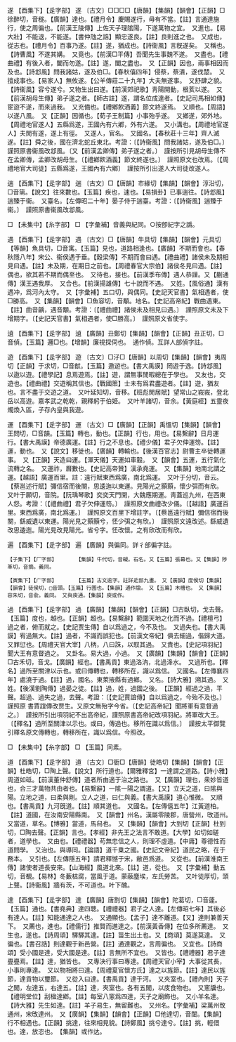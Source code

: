 <!-- { "loadSidebar": true } -->
遂	【酉集下】【辵字部】	遂	〔古文〕□□□□【唐韻】【集韻】【韻會】【正韻】□徐醉切，音穟。【廣韻】達也。【禮月令】慶賜遂行，毋有不當。【註】言通達施行，使之周徧也。【前漢王陵傳】上佐天子理隂陽，下遂萬物之宜。　又進也。【易大壯】不能退，不能遂。【書仲虺之誥】顯忠遂良。【註】良則進之也。　又成也，從志也。【禮月令】百事乃遂。【註】遂，猶成也。【詩衞風】言旣遂矣。　又稱也。【詩曹風】不遂其媾。　又竟也。【前漢□平傳】吾聞先生事魏不遂。　又盡也。【禮曲禮】有後入者，闔而勿遂。【註】遂，闔之盡也。　又【正韻】因也，兩事相因而及也。【詩邶風】問我諸姑，遂及伯□。【春秋僖四年】侵蔡，蔡潰，遂伐楚。　又擅成事也。【易家人】無攸遂。【公羊傳莊二十九年】大夫無遂事。　又舒肆之貌。【詩衞風】容兮遂兮。又物生出曰遂。【前漢郊祀歌】靑陽開動，根荄以遂。　又【前漢胡母生傳】弟子遂之者。【師古註】遂，謂名位成達者。【史記司馬相如傳】宦遊不遂，而來過我。　又充備也。【禮鄕飮酒義】節文終遂焉。　又順也。【周語】以遂八風。　又【正韻】因循也。【荀子王制篇】小事殆乎遂。　又鄕遂，郊外地。【周禮地官遂人】五縣爲遂，王國內有六鄕，外有六遂。　又小溝也。【周禮地官遂人】夫閒有遂，遂上有徑。　又遂人，官名。　又國名。【春秋莊十三年】齊人滅遂。【註】舜之後，國在濟北蛇丘東北。考證：〔【詩衞風】問我諸姑，遂及伯□。〕　謹照原書衞風改邶風。〔又【前漢孟卿傳】弟子遂之者。〕　謹按所引見胡母生傳不在孟卿傳，孟卿改胡母生。〔【禮鄕飮酒義】節文終遂也。〕　謹照原文也改焉。〔【周禮地官大司徒】五縣爲遂，王國內有六鄕〕　謹按所引出遂人大司徒改遂人。 

遄	【酉集下】【辵字部】	遄	〔古文〕□【唐韻】市緣切【集韻】【韻會】淳沿切，□音篅。【說文】往來數也。【玉篇】疾也，速也。【易損卦】已事遄往。【詩邶風】遄臻于衞。　又臺名。【左傳昭二十年】晏子侍于遄臺。考證：〔【詩衞風】遄臻于衞。〕　謹照原書衞風改邶風。 

□	【未集中】【糸字部】	□	【字彙補】音義與紀同。○按卽紀字之譌。

遇	【酉集下】【辵字部】	遇	〔古文〕□【唐韻】牛具切【集韻】【韻會】元具切【等韻】魚具切，□音寓。【玉篇】見也，道路相逢也。【廣韻】不期而會也。【春秋隱八年】宋公、衞侯遇于垂。【穀梁傳】不期而會曰遇。【禮曲禮】諸侯未及期相見曰遇。【註】未及期，在期日之前也。【周禮春官大宗伯】諸侯冬見曰遇。【註】偶也，欲其若不期而偶至也。　又待也，接也。【前漢季布傳】遇人恭謹。又【蒯通傳】漢王遇我厚。　又合也。【前漢揚雄傳】七十說而不遇。　又姓。【風俗通】漢有遇冲，爲河內太守。　又【字彙補】五口切，與偶同。【史記天官書】氣相遇者，使□勝高。　又【集韻】【韻會】□魚容切，音顒。地名。【史記高帝紀】戰曲遇東。【註】曲音齲，遇音顒。考證：〔【禮曲禮】諸侯未及相見曰遇。〕　謹照原文未及下增期字。〔【史記天官書】氣相遇者，使□勝高。〕　謹照原文省使字。 

遉	【酉集下】【辵字部】	遉	【廣韻】丑鄭切【集韻】【韻會】【正韻】丑正切，□音偵。【玉篇】邏□也。【增韻】廉視探伺也。　通作偵。互詳人部偵字註。

遊	【酉集下】【辵字部】	遊	〔古文〕□汓□【唐韻】以周切【集韻】【韻會】夷周切【正韻】于求切，□音猷。【玉篇】遨遊也。【書大禹謨】罔遊于逸。【詩邶風】以遨以遊。【禮學記】息焉遊焉。【註】遊，謂無事閒暇總在于學也。　又友也，交遊也。【禮曲禮】交遊稱其信也。【戰國策】士未有爲君盡遊者。【註】遊，猶友也。言不盡于交遊之道。　又叶延知切，音移。【班彪閒居賦】望常山之峩峩，登北岳以高遊。嘉孝武之乾乾，親釋躬于伯姫。　又叶羊諸切，音余。【黃庭經】五靈夜燭煥入區，子存內皇與我遊。

運	【酉集下】【辵字部】	運	〔古文〕□【廣韻】【正韻】禹慍切【集韻】【韻會】王問切，□音韻。【玉篇】轉也，動也。【正韻】行也，用也。【易繫辭】日月運行。【書大禹謨】帝德廣運。【註】行之不息也。【禮少儀】君子欠伸運笏。【註】運，動也。　又【說文】移徙也。【廣韻】轉輸也。【後漢百官志】尉曹主卒徒轉運事。　又【正韻】天造曰運。【渾天儀】天運如車轂。　又【韻會】五運，五行氣化流轉之名。　又運祚，曆數也。【史記高帝贊】漢承堯運。　又【集韻】地南北謂之運。【越語】廣運百里。註：遠行賦東西爲廣，南北爲運。　又叶于分切，音云。【蔡邕述行賦】彌信宿而後闋，思逶迤以東運。見陽光之顥顥，懷少弭而有欣。　又叶于願切，音院。【阮瑀琴歌】奕奕天門開，大魏應期運。靑蓋巡九州，在西東人怨。考證：〔【禮曲禮】君子欠伸運笏。〕　謹照原文曲禮改少儀。〔【越語】廣運百里。東西爲廣，南北爲運。〕　謹照原文百里下增註字。〔【蔡邕遠行賦】彌信宿而後闋，繇威遺以東運。陽光見之顥顥兮，怌少弭之有欣。〕　謹照原文遠改述。繇威遺改思逶迤。陽光見改見陽光。省兮字。怌改懷。之有欣改而有欣。 

遍	【酉集下】【辵字部】	遍	【廣韻】與徧同。詳彳部徧字註。

	【子集下】【厂字部】		【集韻】牛代切，音礙。石名。又【玉篇】張幕也。又【集韻】陟革切，音摘。義同。

	【寅集下】【广字部】		【玉篇】古文逾字。註詳辵部九畫。　又【廣韻】度侯切【集韻】【韻會】徒侯切，□音頭。【玉篇】行圊也。【集韻】通作牏。　又【玉篇】木槽也。　又【集韻】容朱切，音兪。義同。　又與庾通。【集韻】庾或作。

過	【酉集下】【辵字部】	過	【廣韻】【集韻】【韻會】【正韻】□古臥切，戈去聲。【玉篇】度也，越也。【正韻】超也。【易繫辭】範圍天地之化而不過。【禮檀弓】過之者，俯而就之。【史記贾生傳】自以爲過之，今不及也。　又過失也。【書大禹謨】宥過無大。【註】過者，不識而誤犯也。【前漢文帝紀】俱去細過，偕歸大道。　又罪愆也。【周禮天官大宰】八柄，八曰誅，以馭其過。　又責也。【史記項羽紀】聞大王有意督過之。　又卦名。易大過，小過。　又【廣韻】【集韻】【韻會】【正韻】□古禾切，音戈。【廣韻】經也。【書禹貢】東過洛汭，北過洚水。　又過所也。【釋名】過所至關津以示也。或曰傳轉也，轉移所在，識以爲信。　又國名。【左傳襄四年】處澆于過。【註】過，國名。東萊掖縣有過鄕。　又名。【詩大雅】溯其過。　又姓。【後漢劉陶傳】過晏之徒。【註】過，姓，過國之後。　【正韻】經過之過，平聲。超過、過失之過，去聲。考證：〔【史記賈誼傳】自以爲過之，今殆不及也。〕　謹照原 書賈誼傳改贾生。又原文無殆字今省。〔【史記高帝紀】聞將軍有意督過之。〕　謹按所引出項羽紀不出高帝紀，謹照原書高帝紀改項羽紀。將軍改大王。〔【釋名】過所至關津以示也。或曰，傳過也。移所在識以爲信。〕　謹按太平御覽引釋名原文傳轉也，轉移所在，識以爲信。今照改。 

□	【未集中】【糸字部】	□	【玉篇】同素。

道	【酉集下】【辵字部】	道	〔古文〕□衟□【唐韻】徒皓切【集韻】【韻會】【正韻】杜皓切，□陶上聲。【說文】所行道也。【爾雅釋宮】一達謂之道路。【詩小雅】周道如砥。【前漢董仲舒傳】道者所由適于治之路也。　又【廣韻】理也，衆妙皆道也，合三才萬物共由者也。【易繫辭】一隂一陽之謂道。【又】立天之道，曰隂與陽。立地之道，曰柔與剛。立人之道，曰仁與義。【書大禹謨】道心惟微。　又順也。【書禹貢】九河旣道。【註】順其道也。　又國名。【左傳僖五年】江黃道柏。【註】道國，在汝南安陽縣南。　又【韻會】州名。漢屬零陵郡，唐營州，攺道州。　又當道，草名。【博雅】當道，馬舄也。　又【集韻】【韻會】大到切【正韻】杜到切，□陶去聲。【正韻】言也。【孝經】非先王之法言不敢道。【大學】如切如磋者，道學也。　又由也。【禮禮器】苟無忠信之人，則理不虛道。【中庸】尊德性而道問學。　又治也。與導同。【論語】道千乗之國。【史記文帝紀】道民之略，在于務本。　又引也。【左傳隱五年】請君釋憾于宋，敝邑爲道。　又從也。【前漢淮南王傳】諸使者道長安來。【山海經】風道北來。【註】道，從也。　又【字彙補】動五切，音覩。【易林】冬藪枯腐，當風于道。蒙蔽塵埃，左氏勞苦。　又叶徒厚切，頭上聲。【詩衞風】牆有茨，不可道也。叶下醜。

達	【酉集下】【辵字部】	達	【廣韻】唐割切【集韻】【韻會】陀葛切，□音薘。【玉篇】通也。【書堯典】達四聰。【禮禮器】君子之人達。【左傳昭七年】其後必有達人。【註】知能通達之人也。　又通顯也。【孟子】達不離道。【又】達則兼善天下。　又薦也，進也。【禮儒行】推賢而進達之。【前漢黃香傳】在位多所薦達。　又生也，遂也。【詩周頌】驛驛其達。【註】苗生出土也。又【商頌】莫遂莫達。　又徧也。【書召誥】則達觀于新邑營。【註】通達觀之，言周徧也。　又宜也。【詩商頌】受小國是達，受大國是達。【註】言無所不宜也。　又皆也。【禮禮器】君子達亹亹焉。【註】達，猶皆也。　又專決行事曰專達。【周禮天官小宰】大事從其長，小事則專達。　又以物相將曰達。【周禮夏官懷方氏】達之以旌節。【註】達民以旌節，達貢物以璽節。　又從入曰達。【書禹貢】達于河。　又夾室也。【禮內則】天子之閣，左達五，右達五。【註】達，夾室也。各有五閣，以庋食物也。　又窻牖也。【禮明堂位】刮楹達鄕。【註】每室八窻爲四達，天子之廟飾也。　又小羊名達。【詩大雅】先生如達。【註】羊子易生，無留難也。　又州名。【字彙補】梁萬州攺通州，宋攺達州。　又【廣韻】【集韻】【韻會】【正韻】□他達切，音闥。【集韻】行不相遇也。【正韻】挑達，往來相見貌。【詩鄭風】挑兮達兮。【註】挑，輕儇也。達，放恣也。　【集韻】或作达。

